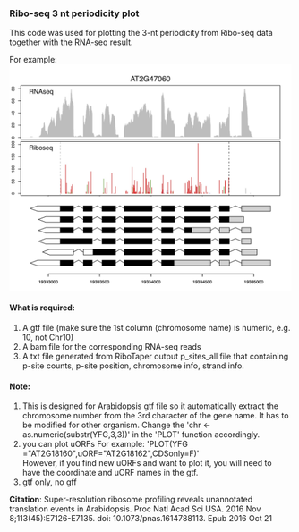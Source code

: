 ### Ribo-seq 3 nt periodicity plot 
This code was used for plotting the 3-nt periodicity from Ribo-seq data together with the RNA-seq result.  

For example:
![alt text](https://github.com/PollyHsuLab/Ribo-seq-plot-for-Hsu-et-al-2016/blob/master/Rplot01.jpg)

#### What is required:
1. A gtf file (make sure the 1st column (chromosome name) is numeric, e.g. 10, not Chr10)  
2. A bam file for the corresponding RNA-seq reads  
3. A txt file generated from RiboTaper output p_sites_all file that containing p-site counts, p-site position, chromosome info, strand info.   

#### Note:
1. This is designed for Arabidopsis gtf file so it automatically extract the chromosome number from the 3rd character of the gene name. It has to be modified for other organism. Change the 'chr <- as.numeric(substr(YFG,3,3))' in the 'PLOT' function accordingly.  
2. you can plot uORFs For example: 'PLOT(YFG ="AT2G18160",uORF="AT2G18162",CDSonly=F)'   
   However, if you find new uORFs and want to plot it, you will need to have the coordinate and uORF names in the gtf.  
3. gtf only, no gff

**Citation**: Super-resolution ribosome profiling reveals unannotated translation events in Arabidopsis. Proc Natl Acad Sci USA. 2016 Nov 8;113(45):E7126-E7135. doi: 10.1073/pnas.1614788113. Epub 2016 Oct 21
